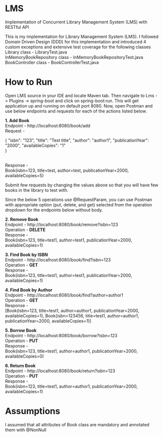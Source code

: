 # LMS
Implementation of Concurrent Library Management System (LMS) with RESTful API

This is my implementation for Library Management System (LMS). I followed Domain Driven Design (DDD) for this implementation and introduced 4 custom exceptions and extensive test coverage for the following classes <br>
Library class - LibraryTest.java <br>
InMemoryBookRepository class - InMemoryBookRepositoryTest.java <br>
BookController class - BookControllerTest.java

# How to Run
Open LMS source in your IDE and locate Maven tab. Then navigate to Lms -> Plugins -> spring-boot and click on spring-boot:run.
This will get application up and running on default port 8080. Now, open Postman and use below endpoints and requests for each of the actions listed below.

**1. Add Book** <br>
Endpoint - http://localhost:8080/book/add <br>
Request - 

{
    "isbn": "123",
    "title": "Test title",
    "author": "author1",
    "publicationYear": "2000",
    "availableCopies": "1"       
}

<br>
Response - <br>
Book(isbn=123, title=test, author=test, publicationYear=2000, availableCopies=5)

Submit few requests by changing the values above so that you will have few books in the library to test with.

Since the below 5 operations use @RequestParam, you can use Postman with appropriate option (put, delete, and get) selected from the operation dropdown for the endpoints below without body.

**2. Remove Book** <br>
Endpoint - http://localhost:8080/book/remove?isbn=123 <br>
Operation - **DELETE** <br>
Response - <br>
Book(isbn=123, title=test1, author=test1, publicationYear=2000, availableCopies=1)

**3. Find Book by ISBN** <br>
Endpoint - http://localhost:8080/book/find?isbn=123 <br>
Operation - **GET** <br>
Response - <br>
Book(isbn=123, title=test1, author=test1, publicationYear=2000, availableCopies=1)

**4. Find Book by Author** <br>
Endpoint - http://localhost:8080/book/find?author=author1 <br>
Operation - **GET** <br>
Response - <br>
[Book(isbn=123, title=test1, author=author1, publicationYear=2000, availableCopies=1), Book(isbn=123456, title=test1, author=author1, publicationYear=2000, availableCopies=1)]

**5. Borrow Book** <br>
Endpoint - http://localhost:8080/book/borrow?isbn=123 <br>
Operation - **PUT** <br>
Response - <br> 
Book(isbn=123, title=test1, author=author1, publicationYear=2000, availableCopies=0)

**6. Return Book** <br>
Endpoint - http://localhost:8080/book/return?isbn=123 <br>
Operation - **PUT** <br>
Response - <br>
Book(isbn=123, title=test1, author=author1, publicationYear=2000, availableCopies=1)

# Assumptions
I assumed that all attributes of Book class are mandatory and annotated them with @NonNull